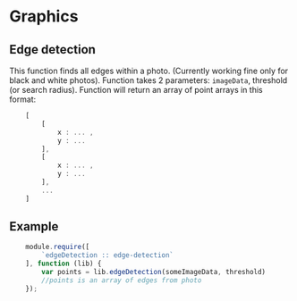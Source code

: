# Graphics
## Edge detection

This function finds all edges within a photo. (Currently working fine only for black and white photos). Function takes 2 parameters: `imageData`, threshold (or search radius). Function will return an array of point arrays in this format:
```js
	[
		[
			x : ... ,
			y : ...
		],
		[
			x : ... ,
			y : ...
		],
		...
	]
```

## Example

```js
	module.require([
		`edgeDetection :: edge-detection`
	], function (lib) {
		var points = lib.edgeDetection(someImageData, threshold)
		//points is an array of edges from photo
	});
```
